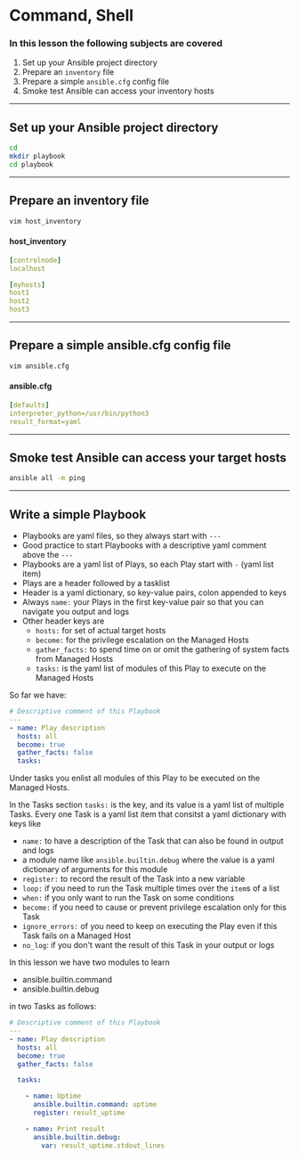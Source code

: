# Command, Shell

### In this lesson the following subjects are covered

1. Set up your Ansible project directory
1. Prepare an `inventory` file
1. Prepare a simple `ansible.cfg` config file 
1. Smoke test Ansible can access your inventory hosts

---
## Set up your Ansible project directory
```bash
cd
mkdir playbook
cd playbook
```

---
## Prepare an inventory file
```bash
vim host_inventory
```
#### host_inventory
```yaml
[controlnode]
localhost

[myhosts]
host1
host2
host3
```

---
## Prepare a simple ansible.cfg config file
```bash
vim ansible.cfg
```
#### ansible.cfg
```yaml
[defaults]
interpreter_python=/usr/bin/python3
result_format=yaml
```

---
## Smoke test Ansible can access your target hosts
```bash
ansible all -m ping
```

---
## Write a simple Playbook

- Playbooks are yaml files, so they always start with `---`
- Good practice to start Playbooks with a descriptive yaml comment above the `---`
- Playbooks are a yaml list of Plays, so each Play start with `-` (yaml list item)
- Plays are a header followed by a tasklist
- Header is a yaml dictionary, so key-value pairs, colon appended to keys
- Always `name:` your Plays in the first key-value pair so that you can navigate you output and logs
- Other header keys are
  - `hosts:` for set of actual target hosts
  - `become:` for the privilege escalation on the Managed Hosts
  - `gather_facts:` to spend time on or omit the gathering of system facts from Managed Hosts
  - `tasks:` is the yaml list of modules of this Play to execute on the Managed Hosts

So far we have:

```yaml
# Descriptive comment of this Playbook
--- 
- name: Play description
  hosts: all
  become: true
  gather_facts: false
  tasks:
```

Under tasks you enlist all modules of this Play to be executed on the Managed Hosts.

In the Tasks section `tasks:` is the key, and its value is a yaml list of multiple Tasks.
Every one Task is a yaml list item that consitst a yaml dictionary with keys like

+ `name:` to have a description of the Task that can also be found in output and logs
+ a module name like `ansible.builtin.debug` where the value is a yaml dictionary of arguments for this module
+ `register:` to record the result of the Task into a new variable
+ `loop:` if you need to run the Task multiple times over the `item`s of a list
+ `when:` if you only want to run the Task on some conditions
+ `become:` if you need to cause or prevent privilege escalation only for this Task
+ `ignore_errors:` of you need to keep on executing the Play even if this Task fails on a Managed Host
+ `no_log`: if you don't want the result of this Task in your output or logs

In this lesson we have two modules to learn

+ ansible.builtin.command
+ ansible.builtin.debug

in two Tasks as follows:

```yaml
# Descriptive comment of this Playbook
--- 
- name: Play description
  hosts: all
  become: true
  gather_facts: false

  tasks:

    - name: Uptime
      ansible.builtin.command: uptime
      register: result_uptime

    - name: Print result
      ansible.builtin.debug:
        var: result_uptime.stdout_lines
```
